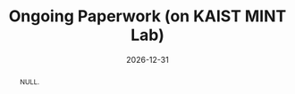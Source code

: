 ---
title: "Ongoing Paperwork (on KAIST MINT Lab)"
collection: publications
permalink: /publication/2024-ij3
date: 2026-12-31
venue: 'null'
# paperurl: ''
# slidesurl: ''
pubtype: 'international_journal'
# just display our icon symbols
link: 'http://mintlab1.kaist.ac.kr/'
# code: 'https://github.com/FIVEYOUNGWOO/Mutli-Objective-Reinforcement-Learning-2-Proposed-Federated-MO-A3Cs'
# github: 'https://github.com/FIVEYOUNGWOO/Mutli-Objective-Reinforcement-Learning-2-Proposed-Federated-MO-A3Cs'
citation: 'S. Cho, et al. &quot;Null.&quot; 2026. (<u>Status: In progress</u>)'
excerpt_separator: ""
abstract: "NULL."
---